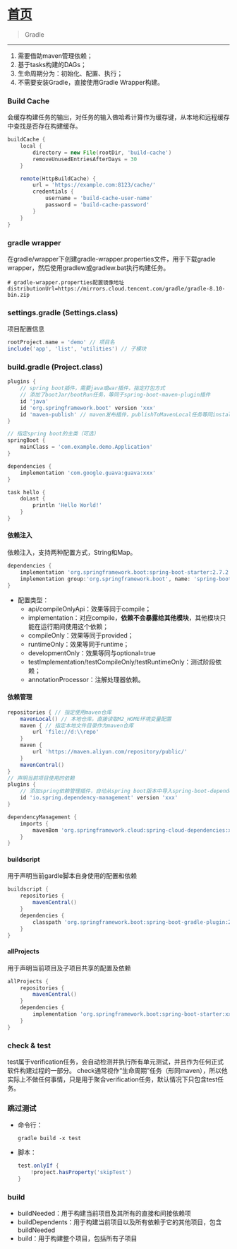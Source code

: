 # [首页](/blog/)

> Gradle

***

1. 需要借助maven管理依赖；
2. 基于tasks构建的DAGs；
3. 生命周期分为：初始化、配置、执行；
4. 不需要安装Gradle，直接使用Gradle Wrapper构建。

### Build Cache

会缓存构建任务的输出，对任务的输入做哈希计算作为缓存键，从本地和远程缓存中查找是否存在构建缓存。

```Groovy
buildCache {
    local {
        directory = new File(rootDir, 'build-cache')
        removeUnusedEntriesAfterDays = 30
    }

    remote(HttpBuildCache) {
        url = 'https://example.com:8123/cache/'
        credentials {
            username = 'build-cache-user-name'
            password = 'build-cache-password'
        }
    }
}
```

### gradle wrapper

在gradle/wrapper下创建gradle-wrapper.properties文件，用于下载gradle wrapper，然后使用gradlew或gradlew.bat执行构建任务。

```
# gradle-wrapper.properties配置镜像地址
distributionUrl=https://mirrors.cloud.tencent.com/gradle/gradle-8.10-bin.zip
```

### settings.gradle (Settings.class)

项目配置信息

```Groovy
rootProject.name = 'demo' // 项目名
include('app', 'list', 'utilities') // 子模块
```

### build.gradle (Project.class)

```Groovy
plugins {
    // spring boot插件，需要java或war插件，指定打包方式
    // 添加了bootJar/bootRun任务，等同于spring-boot-maven-plugin插件
    id 'java'
    id 'org.springframework.boot' version 'xxx'
    id 'maven-publish' // maven发布插件，publishToMavenLocal任务等同install，publish任务等同deploy。
}

// 指定spring boot的主类（可选）
springBoot {
    mainClass = 'com.example.demo.Application'
}

dependencies {
    implementation 'com.google.guava:guava:xxx'
}

task hello {
    doLast {
        println 'Hello World!'
    }
}
```

#### 依赖注入

依赖注入，支持两种配置方式，String和Map。

```Groovy
dependencies {
    implementation 'org.springframework.boot:spring-boot-starter:2.7.2'
    implementation group:'org.springframework.boot', name: 'spring-boot-starter', version: '2.7.2'
}
```

- 配置类型：
    - api/compileOnlyApi：效果等同于compile；
    - implementation：对应compile，**依赖不会暴露给其他模块**，其他模块只能在运行期间使用这个依赖；
    - compileOnly：效果等同于provided；
    - runtimeOnly：效果等同于runtime；
    - developmentOnly：效果等同与optional=true
    - testImplementation/testCompileOnly/testRuntimeOnly：测试阶段依赖；
    - annotationProcessor：注解处理器依赖。

#### 依赖管理

```groovy
repositories { // 指定使用maven仓库
    mavenLocal() // 本地仓库，直接读取M2_HOME环境变量配置
    maven { // 指定本地文件目录作为maven仓库
        url 'file://d:\\repo'
    }
    maven {
        url 'https://maven.aliyun.com/repository/public/'
    }
    mavenCentral()
}
// 声明当前项目使用的依赖
plugins {
    // 添加spring依赖管理插件，自动从spring boot版本中导入spring-boot-dependencies bom。
    id 'io.spring.dependency-management' version 'xxx'
}

dependencyManagement {
    imports {
        mavenBom 'org.springframework.cloud:spring-cloud-dependencies:xxx'
    }
}
```

#### buildscript

用于声明当前gardle脚本自身使用的配置和依赖

```groovy
buildscript {
    repositories {
        mavenCentral()
    }
    dependencies {
        classpath 'org.springframework.boot:spring-boot-gradle-plugin:2.3.4.RELEASE' 
    }
}
```

#### allProjects

用于声明当前项目及子项目共享的配置及依赖

```groovy
allProjects {
    repositories {
        mavenCentral()
    }
    dependencies {
        implementation 'org.springframework.boot:spring-boot-starter:xxx'
    }
}
```

### check & test
test属于verification任务，会自动检测并执行所有单元测试，并且作为任何正式软件构建过程的一部分。
check通常视作“生命周期”任务（形同maven），所以他实际上不做任何事情，只是用于聚合verification任务，默认情况下只包含test任务。

### 跳过测试

- 命令行：
    ```
    gradle build -x test
    ```

- 脚本：
    ```Groovy
    test.onlyIf { 
        !project.hasProperty('skipTest') 
    }
    ```

### build

- buildNeeded：用于构建当前项目及其所有的直接和间接依赖项
- buildDependents：用于构建当前项目以及所有依赖于它的其他项目，包含buildNeeded
- build：用于构建整个项目，包括所有子项目